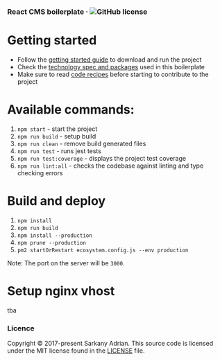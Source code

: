 ### React CMS boilerplate &middot; ![GitHub license](https://img.shields.io/badge/license-MIT-blue.svg)

# Getting started

* Follow the [getting started guide](./docs/getting-started.md) to download and run the project
* Check the [technology spec and packages](./docs/techspec-and-packages.md) used in this boilerplate
* Make sure to read [code recipes](./docs/code-recipes.md) before starting to contribute to the project

# Available commands:
1. ``` npm start ``` - start the project
2. ``` npm run build ``` - setup build
3. ``` npm run clean ``` - remove build generated files
4. ``` npm run test ``` - runs jest tests
5. ``` npm run test:coverage ``` - displays the project test coverage
6. ``` npm run lint:all ``` - checks the codebase against
linting and type checking errors

# Build and deploy
1. ``` npm install ```
2. ``` npm run build ```
3. ``` npm install --production ```
4. ``` npm prune --production ```
5. ``` pm2 startOrRestart ecosystem.config.js --env production ```

Note: The port on the server will be `3000`.

# Setup nginx vhost
tba

### Licence

Copyright © 2017-present Sarkany Adrian. This source code is licensed under the MIT
license found in the [LICENSE](./LICENSE.md) file.
